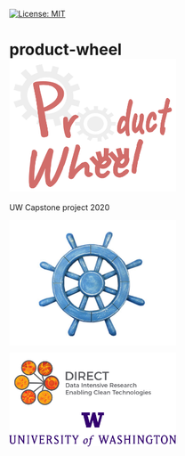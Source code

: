 [![License: MIT](https://img.shields.io/badge/License-MIT-yellow.svg)](https://opensource.org/licenses/MIT)


# product-wheel <img align="center" img src="https://github.com/eng-rolebot/product-wheel/blob/master/images/logo.png" width="300">
UW Capstone project 2020

<img align="center" img src="https://github.com/eng-rolebot/product-wheel/blob/master/images/rustic-light-blue-ship-wheel-12-inch-nautical-decor-6.jpg?raw=true" width="300">



<img align="center" img src="https://github.com/eng-rolebot/product-wheel/blob/master/images/DIRECTlogo-Final.png?raw=true" width="300"> <img align="center" img src="https://github.com/eng-rolebot/product-wheel/blob/master/images/Signature_Center_Purple_RGB.png?raw=true" width="300">

